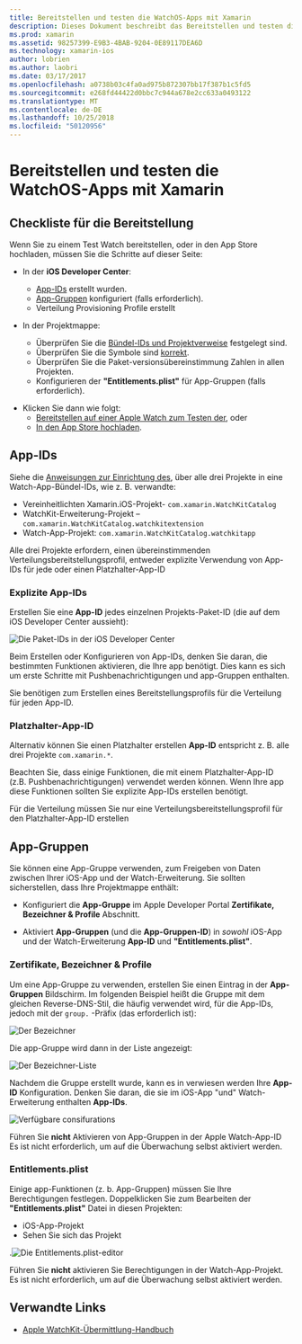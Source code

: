 ```yaml
---
title: Bereitstellen und testen die WatchOS-Apps mit Xamarin
description: Dieses Dokument beschreibt das Bereitstellen und testen die WatchOS-apps mit Xamarin erstellt wurde. Es enthält eine Checkliste, explizite erläutert und die Platzhalter-app-IDs, und wirft einen Blick auf die app-Gruppen.
ms.prod: xamarin
ms.assetid: 98257399-E9B3-4BAB-9204-0E89117DEA6D
ms.technology: xamarin-ios
author: lobrien
ms.author: laobri
ms.date: 03/17/2017
ms.openlocfilehash: a0738b03c4fa0ad975b872307bb17f387b1c5fd5
ms.sourcegitcommit: e268fd44422d0bbc7c944a678e2cc633a0493122
ms.translationtype: MT
ms.contentlocale: de-DE
ms.lasthandoff: 10/25/2018
ms.locfileid: "50120956"
---
```

# <a name="deploying-and-testing-watchos-apps-with-xamarin"></a>Bereitstellen und testen die WatchOS-Apps mit Xamarin

## <a name="deployment-checklist"></a>Checkliste für die Bereitstellung

Wenn Sie zu einem Test Watch bereitstellen, oder in den App Store hochladen, müssen Sie die Schritte auf dieser Seite:

- In der **iOS Developer Center**:
  - [App-IDs](#App_IDs) erstellt wurden.
  - [App-Gruppen](#App_Groups) konfiguriert (falls erforderlich).
  - Verteilung Provisioning Profile erstellt

- In der Projektmappe:

  - Überprüfen Sie die [Bündel-IDs und Projektverweise](~/ios/watchos/get-started/installation.md) festgelegt sind.
  - Überprüfen Sie die Symbole sind [korrekt](~/ios/watchos/app-fundamentals/icons.md).
  - Überprüfen Sie die Paket-versionsübereinstimmung Zahlen in allen Projekten.
  - Konfigurieren der **"Entitlements.plist"** für App-Gruppen (falls erforderlich).

* Klicken Sie dann wie folgt:
  - [Bereitstellen auf einer Apple Watch zum Testen der](~/ios/watchos/deploy-test/device.md), oder
  - [In den App Store hochladen](~/ios/watchos/deploy-test/appstore.md).

<a name="App_IDs"/>

## <a name="app-ids"></a>App-IDs

Siehe die [Anweisungen zur Einrichtung des](~/ios/watchos/get-started/installation.md), über alle drei Projekte in eine Watch-App-Bündel-IDs, wie z. B. verwandte:

- Vereinheitlichten Xamarin.iOS-Projekt- `com.xamarin.WatchKitCatalog`
- WatchKit-Erweiterung-Projekt – `com.xamarin.WatchKitCatalog.watchkitextension`
- Watch-App-Projekt: `com.xamarin.WatchKitCatalog.watchkitapp`

Alle drei Projekte erfordern, einen übereinstimmenden Verteilungsbereitstellungsprofil, entweder explizite Verwendung von App-IDs für jede oder einen Platzhalter-App-ID

### <a name="explicit-app-ids"></a>Explizite App-IDs

Erstellen Sie eine **App-ID** jedes einzelnen Projekts-Paket-ID (die auf dem iOS Developer Center aussieht):

![Die Paket-IDs in der iOS Developer Center](images/appids-specific-sml.png)

Beim Erstellen oder Konfigurieren von App-IDs, denken Sie daran, die bestimmten Funktionen aktivieren, die Ihre app benötigt. Dies kann es sich um erste Schritte mit Pushbenachrichtigungen und app-Gruppen enthalten.

Sie benötigen zum Erstellen eines Bereitstellungsprofils für die Verteilung für jeden App-ID.

### <a name="wildcard-app-id"></a>Platzhalter-App-ID

Alternativ können Sie einen Platzhalter erstellen **App-ID** entspricht z. B. alle drei Projekte `com.xamarin.*`.

Beachten Sie, dass einige Funktionen, die mit einem Platzhalter-App-ID (z.B. Pushbenachrichtigungen) verwendet werden können. Wenn Ihre app diese Funktionen sollten Sie explizite App-IDs erstellen benötigt.

Für die Verteilung müssen Sie nur eine Verteilungsbereitstellungsprofil für den Platzhalter-App-ID erstellen

<a name="App_Groups" />

## <a name="app-groups"></a>App-Gruppen

Sie können eine App-Gruppe verwenden, zum Freigeben von Daten zwischen Ihrer iOS-App und der Watch-Erweiterung. Sie sollten sicherstellen, dass Ihre Projektmappe enthält:

- Konfiguriert die **App-Gruppe** im Apple Developer Portal **Zertifikate, Bezeichner & Profile** Abschnitt.

- Aktiviert **App-Gruppen** (und die **App-Gruppen-ID**) in *sowohl* iOS-App und der Watch-Erweiterung **App-ID** und  **"Entitlements.plist"**.

### <a name="certificates-identifiers--profiles"></a>Zertifikate, Bezeichner & Profile

Um eine App-Gruppe zu verwenden, erstellen Sie einen Eintrag in der **App-Gruppen** Bildschirm. Im folgenden Beispiel heißt die Gruppe mit dem gleichen Reverse-DNS-Stil, die häufig verwendet wird, für die App-IDs, jedoch mit der `group.` -Präfix (das erforderlich ist):

![Der Bezeichner](images/appgroups-new-sml.png)

Die app-Gruppe wird dann in der Liste angezeigt:

![Der Bezeichner-Liste](images/appgroups-setup-sml.png)

Nachdem die Gruppe erstellt wurde, kann es in verwiesen werden Ihre **App-ID** Konfiguration. Denken Sie daran, die sie im iOS-App "und" Watch-Erweiterung enthalten **App-IDs**.

![Verfügbare consifurations](images/appgroups-sml.png)

Führen Sie **nicht** Aktivieren von App-Gruppen in der Apple Watch-App-ID Es ist nicht erforderlich, um auf die Überwachung selbst aktiviert werden.

### <a name="entitlementsplist"></a>Entitlements.plist

Einige app-Funktionen (z. b. App-Gruppen) müssen Sie Ihre Berechtigungen festlegen.
Doppelklicken Sie zum Bearbeiten der **"Entitlements.plist"** Datei in diesen Projekten:

- iOS-App-Projekt
- Sehen Sie sich das Projekt

.![Die Entitlements.plist-editor](images/entitlements-plist-sml.png)

Führen Sie **nicht** aktivieren Sie Berechtigungen in der Watch-App-Projekt. Es ist nicht erforderlich, um auf die Überwachung selbst aktiviert werden.

## <a name="related-links"></a>Verwandte Links

- [Apple WatchKit-Übermittlung-Handbuch](https://developer.apple.com/app-store/watch/)
